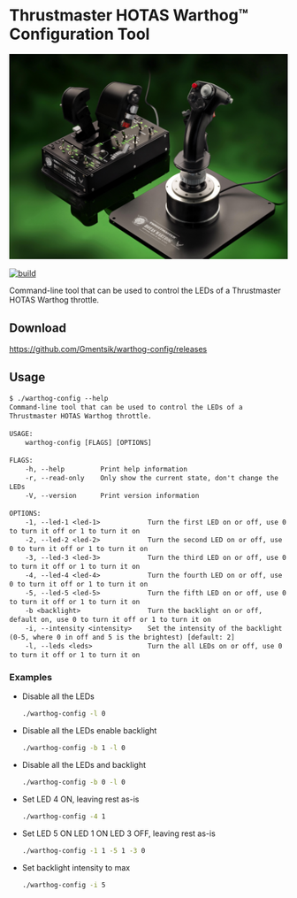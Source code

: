 # Thrustmaster HOTAS Warthog™ Configuration Tool

![HOTAS Warthog](assets/warthog_hotas.png)

[![build](https://github.com/Gmentsik/warthog-config/workflows/build/badge.svg)](https://github.com/Gmentsik/warthog-config/actions?query=workflow%3Abuild)

Command-line tool that can be used to control the LEDs of a Thrustmaster HOTAS Warthog throttle.

## Download

<https://github.com/Gmentsik/warthog-config/releases>

## Usage

```text
$ ./warthog-config --help
Command-line tool that can be used to control the LEDs of a Thrustmaster HOTAS Warthog throttle.

USAGE:
    warthog-config [FLAGS] [OPTIONS]

FLAGS:
    -h, --help         Print help information
    -r, --read-only    Only show the current state, don't change the LEDs
    -V, --version      Print version information

OPTIONS:
    -1, --led-1 <led-1>            Turn the first LED on or off, use 0 to turn it off or 1 to turn it on
    -2, --led-2 <led-2>            Turn the second LED on or off, use 0 to turn it off or 1 to turn it on
    -3, --led-3 <led-3>            Turn the third LED on or off, use 0 to turn it off or 1 to turn it on
    -4, --led-4 <led-4>            Turn the fourth LED on or off, use 0 to turn it off or 1 to turn it on
    -5, --led-5 <led-5>            Turn the fifth LED on or off, use 0 to turn it off or 1 to turn it on
    -b <backlight>                 Turn the backlight on or off, default on, use 0 to turn it off or 1 to turn it on
    -i, --intensity <intensity>    Set the intensity of the backlight (0-5, where 0 in off and 5 is the brightest) [default: 2]
    -l, --leds <leds>              Turn the all LEDs on or off, use 0 to turn it off or 1 to turn it on
```

### Examples

* Disable all the LEDs

    ```sh
    ./warthog-config -l 0
    ```
* Disable all the LEDs enable backlight 

    ```sh
    ./warthog-config -b 1 -l 0
    ```

* Disable all the LEDs and backlight 

    ```sh
    ./warthog-config -b 0 -l 0
    ```

* Set LED 4 ON, leaving rest as-is

    ```sh
    ./warthog-config -4 1
    ```

* Set LED 5 ON LED 1 ON LED 3 OFF, leaving rest as-is

    ```sh
    ./warthog-config -1 1 -5 1 -3 0
    ```

* Set backlight intensity to max

    ```sh
    ./warthog-config -i 5
    ```

